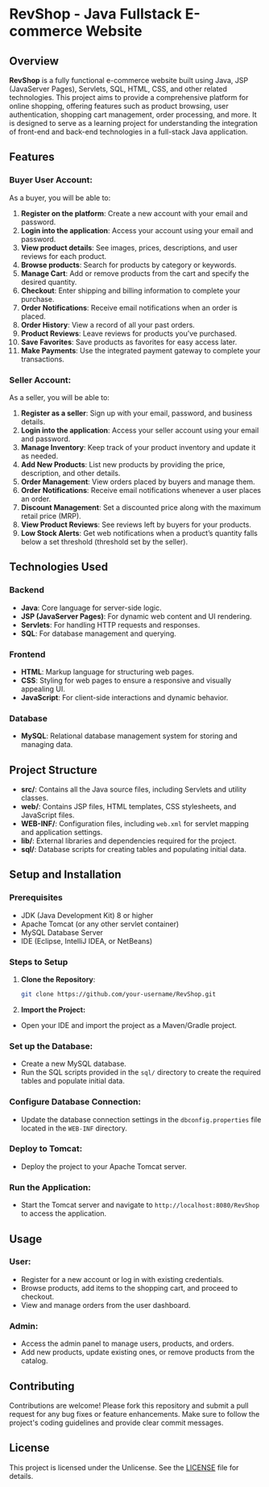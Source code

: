 # RevShop - Java Fullstack E-commerce Website

## Overview

**RevShop** is a fully functional e-commerce website built using Java, JSP (JavaServer Pages), Servlets, SQL, HTML, CSS, and other related technologies. This project aims to provide a comprehensive platform for online shopping, offering features such as product browsing, user authentication, shopping cart management, order processing, and more. It is designed to serve as a learning project for understanding the integration of front-end and back-end technologies in a full-stack Java application.

## Features

### Buyer User Account:

As a buyer, you will be able to:

1. **Register on the platform**: Create a new account with your email and password.
2. **Login into the application**: Access your account using your email and password.
3. **View product details**: See images, prices, descriptions, and user reviews for each product.
4. **Browse products**: Search for products by category or keywords.
5. **Manage Cart**: Add or remove products from the cart and specify the desired quantity.
6. **Checkout**: Enter shipping and billing information to complete your purchase.
7. **Order Notifications**: Receive email notifications when an order is placed.
8. **Order History**: View a record of all your past orders.
9. **Product Reviews**: Leave reviews for products you’ve purchased.
10. **Save Favorites**: Save products as favorites for easy access later.
11. **Make Payments**: Use the integrated payment gateway to complete your transactions.

### Seller Account:

As a seller, you will be able to:

1. **Register as a seller**: Sign up with your email, password, and business details.
2. **Login into the application**: Access your seller account using your email and password.
3. **Manage Inventory**: Keep track of your product inventory and update it as needed.
4. **Add New Products**: List new products by providing the price, description, and other details.
5. **Order Management**: View orders placed by buyers and manage them.
6. **Order Notifications**: Receive email notifications whenever a user places an order.
7. **Discount Management**: Set a discounted price along with the maximum retail price (MRP).
8. **View Product Reviews**: See reviews left by buyers for your products.
9. **Low Stock Alerts**: Get web notifications when a product’s quantity falls below a set threshold (threshold set by the seller).


## Technologies Used

### Backend
- **Java**: Core language for server-side logic.
- **JSP (JavaServer Pages)**: For dynamic web content and UI rendering.
- **Servlets**: For handling HTTP requests and responses.
- **SQL**: For database management and querying.

### Frontend
- **HTML**: Markup language for structuring web pages.
- **CSS**: Styling for web pages to ensure a responsive and visually appealing UI.
- **JavaScript**: For client-side interactions and dynamic behavior.

### Database
- **MySQL**: Relational database management system for storing and managing data.

## Project Structure

- **src/**: Contains all the Java source files, including Servlets and utility classes.
- **web/**: Contains JSP files, HTML templates, CSS stylesheets, and JavaScript files.
- **WEB-INF/**: Configuration files, including `web.xml` for servlet mapping and application settings.
- **lib/**: External libraries and dependencies required for the project.
- **sql/**: Database scripts for creating tables and populating initial data.

## Setup and Installation

### Prerequisites

- JDK (Java Development Kit) 8 or higher
- Apache Tomcat (or any other servlet container)
- MySQL Database Server
- IDE (Eclipse, IntelliJ IDEA, or NetBeans)

### Steps to Setup

1. **Clone the Repository**:
   ```bash
   git clone https://github.com/your-username/RevShop.git 
   ```
2. **Import the Project:**

  - Open your IDE and import the project as a Maven/Gradle project.

### Set up the Database:

   - Create a new MySQL database.
   - Run the SQL scripts provided in the `sql/` directory to create the required tables and populate initial data.

### Configure Database Connection:

   - Update the database connection settings in the `dbconfig.properties` file located in the `WEB-INF` directory.

### Deploy to Tomcat:

   - Deploy the project to your Apache Tomcat server.

### Run the Application:

   - Start the Tomcat server and navigate to `http://localhost:8080/RevShop` to access the application.

## Usage

### User:

   - Register for a new account or log in with existing credentials.
   - Browse products, add items to the shopping cart, and proceed to checkout.
   - View and manage orders from the user dashboard.

### Admin:

   - Access the admin panel to manage users, products, and orders.
   - Add new products, update existing ones, or remove products from the catalog.

## Contributing

Contributions are welcome! Please fork this repository and submit a pull request for any bug fixes or feature enhancements. Make sure to follow the project's coding guidelines and provide clear commit messages.

## License

This project is licensed under the Unlicense. See the [LICENSE](https://github.com/narayan-sahu/RevShop/blob/main/LICENSE) file for details.

